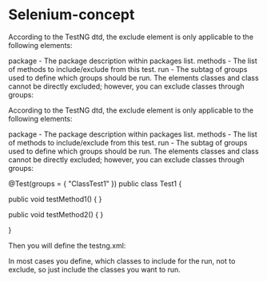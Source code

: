 # Selenium-concept

According to the TestNG dtd, the exclude element is only applicable to the following elements:

package - The package description within packages list.
methods - The list of methods to include/exclude from this test.
run - The subtag of groups used to define which groups should be run.
The elements classes and class cannot be directly excluded; however, you can exclude classes through groups:

According to the TestNG dtd, the exclude element is only applicable to the following elements:

package - The package description within packages list.
methods - The list of methods to include/exclude from this test.
run - The subtag of groups used to define which groups should be run.
The elements classes and class cannot be directly excluded; however, you can exclude classes through groups:

@Test(groups = { "ClassTest1" })
public class Test1 {

  public void testMethod1() {
  }

  public void testMethod2() {
  }

}

Then you will define the testng.xml:

<suite>
  <test>
    <groups>
      <run>
        <exclude name="ClassTest1"/>
      </run>
    </groups>
    <classes>
      <class name="Test1">
    </classes>
  </test> 
</suite>
In most cases you define, which classes to include for the run, not to exclude, so just include the classes you want to run.
